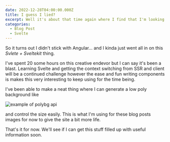 ```yaml
---
date: 2022-12-28T04:00:00.000Z
title: I guess I lied?
excerpt: Well it's about that time again where I find that I'm looking for a new challenge.
categories:
  - Blog Post
  - Svelte
---
```


So it turns out I didn't stick with Angular... 
and I kinda just went all in on this *Svlete + Sveltekit* thing.

I've spent 20 some hours on this creative endevor but I can say it's been a blast. 
Learning Svelte and getting the context switching from SSR and client will be a continued challenge however the ease and fun writing components is makes this very interesting to keep using for the time being.

I've been able to make a neat thing where I can generate a low poly background like

<img src="/api/polybg/80x80/jessy" alt="example of polybg api" />

and control the size easily. This is what I'm using for these blog posts images for now to give the site a bit more life.

That's it for now. We'll see if I can get this stuff filled up with useful information soon.